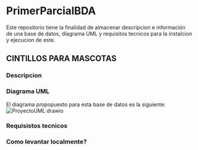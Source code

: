 # PrimerParcialBDA
Este repositorio tiene la finalidad de almacenar descripcion e información de una base de datos, diagrama UML y requisitos tecnicos para la instalcion y ejecucion de este. 

## CINTILLOS PARA MASCOTAS

### Descripcion

### Diagrama UML
El diagrama propopuesto para esta base de datos es la siguiente:
![ProyectoUML drawio](https://github.com/Cami7102/PrimerParcialBDA/assets/80707476/25ee545a-331b-447f-b811-65ce545d4e86)

### Requisistos tecnicos

### Como levantar localmente?
